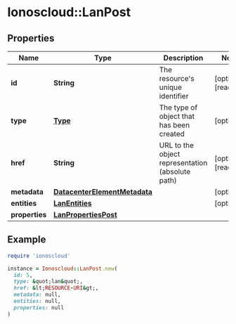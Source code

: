 # Ionoscloud::LanPost

## Properties

| Name | Type | Description | Notes |
| ---- | ---- | ----------- | ----- |
| **id** | **String** | The resource&#39;s unique identifier | [optional][readonly] |
| **type** | [**Type**](Type.md) | The type of object that has been created | [optional] |
| **href** | **String** | URL to the object representation (absolute path) | [optional][readonly] |
| **metadata** | [**DatacenterElementMetadata**](DatacenterElementMetadata.md) |  | [optional] |
| **entities** | [**LanEntities**](LanEntities.md) |  | [optional] |
| **properties** | [**LanPropertiesPost**](LanPropertiesPost.md) |  |  |

## Example

```ruby
require 'ionoscloud'

instance = Ionoscloud::LanPost.new(
  id: 5,
  type: &quot;lan&quot;,
  href: &lt;RESOURCE-URI&gt;,
  metadata: null,
  entities: null,
  properties: null
)
```

